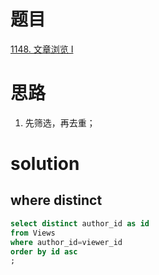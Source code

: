 # 题目

[1148. 文章浏览 I](https://leetcode.cn/problems/article-views-i/)

# 思路
1. 先筛选，再去重；

# solution

## where distinct
```sql
select distinct author_id as id
from Views
where author_id=viewer_id
order by id asc
;
```